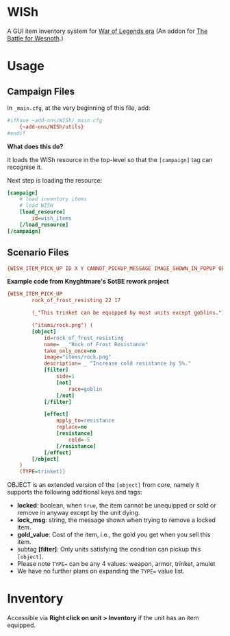# WISh

A GUI item inventory system for [War of Legends era](https://github.com/knyghtmare/War_of_Legends) (An addon for [The Battle for Wesnoth](https://www.wesnoth.org/).)

# Usage

## Campaign Files

In `_main.cfg`, at the very beginning of this file, add:

```ini
#ifhave ~add-ons/WISh/_main.cfg
    {~add-ons/WISh/utils}
#endif
```

**What does this do?**

It loads the WISh resource in the top-level so that the `[campaign]` tag can recognise it.

Next step is loading the resource:

```ini
[campaign]
    # load inventory items
    # load WISH
    [load_resource]
        id=wish_items
    [/load_resource]
[/campaign]
```

## Scenario Files

```ini
{WISH_ITEM_PICK_UP ID X Y CANNOT_PICKUP_MESSAGE IMAGE_SHOWN_IN_POPUP OBJECT_WML TYPE=weapon TAKE_IT_STRING="Equip" LEAVE_IT_STRING="Leave"}
```

**Example code from Knyghtmare's SotBE rework project**
```ini
{WISH_ITEM_PICK_UP 
        rock_of_frost_resisting 22 17

        (_"This trinket can be equipped by most units except goblins.")

        ("items/rock.png") (
        [object]
            id=rock_of_frost_resisting
            name= _ "Rock of Frost Resistance"
            take_only_once=no
            image="items/rock.png"
            description= _ "Increase cold resistance by 5%."
            [filter]
                side=1
                [not]
                    race=goblin
                [/not]
            [/filter]

            [effect]
                apply_to=resistance
                replace=no
                [resistance]
                    cold=-5
                [/resistance]
            [/effect]
        [/object]
    ) 
    (TYPE=trinket)}
```

OBJECT is an extended version of the `[object]` from core, namely it supports the following additional keys and tags:
* **locked**: boolean, when `true`, the item cannot be unequipped or sold or remove in anyway except by the unit dying.
* **lock_msg**: string, the message shown when trying to remove a locked item.
* **gold_value**: Cost of the item, i.e., the gold you get when you sell this item.
* subtag **[filter]**: Only units satisfying the condition can pickup this `[object]`.
* Please note `TYPE=` can be any 4 values: weapon, armor, trinket, amulet
* We have no further plans on expanding the `TYPE=` value list.

# Inventory
Accessible via **Right click on unit > Inventory** if the unit has an item equipped.
